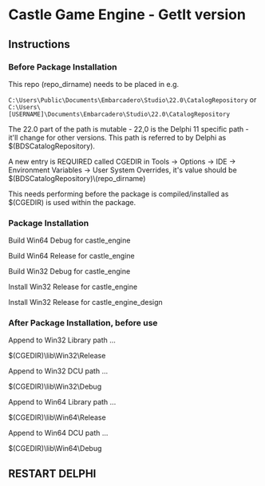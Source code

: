 # Castle Game Engine - GetIt version

## Instructions

### Before Package Installation

This repo (repo_dirname) needs to be placed in e.g. 

`C:\Users\Public\Documents\Embarcadero\Studio\22.0\CatalogRepository`
or
`C:\Users\[USERNAME]\Documents\Embarcadero\Studio\22.0\CatalogRepository`

The 22.0 part of the path is mutable - 22,0 is the Delphi 11 specific path - it'll change for other versions. This path is referred to by Delphi as $(BDSCatalogRepository). 

A new entry is REQUIRED  called CGEDIR in Tools -> Options -> IDE -> Environment Variables -> User System Overrides, it's value should be $(BDSCatalogRepository)\\(repo_dirname)

This needs performing before the package is compiled/installed as $(CGEDIR) is used within the package.

### Package Installation

Build Win64 Debug for castle_engine

Build Win64 Release for castle_engine

Build Win32 Debug for castle_engine

Install Win32 Release for castle_engine

Install Win32 Release for castle_engine_design

### After Package Installation, before use

Append to Win32 Library path ...

$(CGEDIR)\lib\Win32\Release

Append to Win32 DCU path ...

$(CGEDIR)\lib\Win32\Debug

Append to Win64 Library path ...

$(CGEDIR)\lib\Win64\Release

Append to Win64 DCU path ...

$(CGEDIR)\lib\Win64\Debug

## RESTART DELPHI
